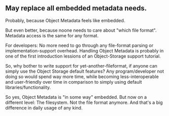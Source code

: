 ## May replace all embedded metadata needs.

Probably, because Object Metadata feels like embedded.

But even better, because noone needs to care about "which file format".
Metadata access is the same for any format.

For developers: No more need to go through any file-format parsing or
implementation-support overhead. Handling Object Metadata is probably in one of
the first introduction lessions of an Object-Storage support tutorial.

So, why bother to write support for yet-another-fileformat, if anyone can simply
use the Object Storage default features?  Any program/developer not doing so
would spend way more time, while becoming less-interoperable and user-friendly
over time in comparison to simply using default libraries/functionality.

So yes, Object Metadata is "in some way" embedded. But now on a different level:
The filesystem. Not the file format anymore. And that's a big difference in
daily usage of any kind.

